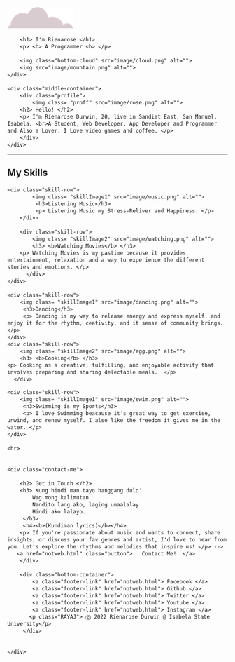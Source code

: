<!DOCTYPE html>
<html lang="en">
<head>
    <meta charset="UTF-8">
    <meta http-equiv="X-UA-Compatible" content="IE=edge">
    <meta name="viewport" content="width=device-width, initial-scale=1.0">
    <link rel="icon" href="image/mountain.png">
    <link rel="stylesheet" href="css/style.css">
    <link rel="stylesheet" href="kulit.html">
    <link rel="preconnect" href="https://fonts.googleapis.com">
    <link rel="preconnect" href="https://fonts.gstatic.com" crossorigin>
    <link href="https://fonts.googleapis.com/css2?family=Indie+Flower&display=swap" rel="stylesheet">
    <link rel="preconnect" href="https://fonts.googleapis.com">
    <link rel="preconnect" href="https://fonts.gstatic.com" crossorigin>
    <link href="https://fonts.googleapis.com/css2?family=Indie+Flower&family=Nerko+One&display=swap" rel="stylesheet">
    
</head>
<body>
    <div class="top-container">
        <img class="top-cloud" src="image/cloud.png" alt="">

        <h1> I'm Rienarose </h1>
        <p> <b> A Programmer <b> </p>

        <img class="bottom-cloud" src="image/cloud.png" alt="">
        <img src="image/mountain.png" alt="">
    </div>    
      
    <div class="middle-container">
        <div class="profile">
            <img class= "proff" src="image/rose.png" alt="">
        <h2> Hello! </h2>
        <p> I'm Rienarose Durwin, 20, live in Sandiat East, San Manuel, Isabela. <br>A Student, Web Developer, App Developer and Programmer and Also a Lover. I Love video games and coffee. </p>
        </div>
    </div>
 <hr>
    <div class="skills"></div>
    <h2><b> My Skills </b></h2>
    
    <div class="skill-row">
            <img class= "skillImage1" src="image/music.png" alt="">
             <h3>Listening Music</h3>
             <p> Listening Music my Stress-Reliver and Happiness. </p>
        </div>
    
        <div class="skill-row">
            <img class= "skillImage2" src="image/watching.png" alt="">
            <h3> <b>Watching Movies</b> </h3>
        <p> Watching Movies is my pastime because it provides  entertainment, relaxation and a way to experience the different stories and emotions. </p>
          </div>
    </div>

    <div class="skill-row">
        <img class= "skillImage1" src="image/dancing.png" alt="">
         <h3>Dancing</h3>
         <p> Dancing is my way to release energy and express myself. and enjoy it for the rhythm, ceativity, and it sense of community brings.  </p>
    </div>
    <div class="skill-row">
        <img class= "skillImage2" src="image/egg.png" alt="">
        <h3> <b>Cooking</b> </h3>
    <p> Cooking as a creative, fulfilling, and enjoyable activity that involves preparing and sharing delectable meals.  </p>
      </div>
</div>
    
    <div class="skill-row">
        <img class= "skillImage1" src="image/swim.png" alt="">
         <h3>Swimming is my Sports</h3>
         <p> I love Swimming beacause it's great way to get exercise, unwind, and renew myself. I also like the freedom it gives me in the water. </p>
    </div>

    <hr>


    <div class="contact-me">
        
        <h2> Get in Touch </h2>
        <h3> Kung hindi man tayo hanggang dulo'
            Wag mong kalimutan
            Nandito lang ako, laging umaalalay
            Hindi ako lalayo.
         </h3>
         <h4><b>(Kundiman lyrics)</b></h4>
        <p> If you're passionate about music and wants to connect, share insights, or discuss your fav genres and artist, I'd love to hear from you. Let's explore the rhythms and melodies that inspire us! </p> -->
       <a href="notweb.html" class="button">   Contact Me!  </a>
        </div>
       
        <div class="bottom-container">
            <a class="footer-link" href="notweb.html"> Facebook </a>
            <a class="footer-link" href="notweb.html"> Github </a>
            <a class="footer-link" href="notweb.html"> Twitter </a>
            <a class="footer-link" href="notweb.html"> Youtube </a>
            <a class="footer-link" href="notweb.html"> Instagram </a>
           <p class="RAYAJ"> ⓒ 2022 Rienarose Durwin @ Isabela State University</p> 
         </div>
       
    
    </div>

</body>
</html>
